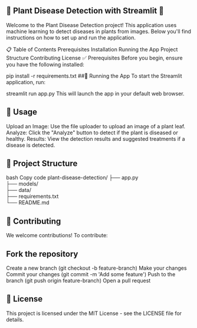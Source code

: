 ## 🌿 Plant Disease Detection with Streamlit 🌿
 Welcome to the Plant Disease Detection project! This application uses machine learning to detect diseases in plants from images. Below you'll find instructions on how to set up and run the application.

📋 Table of Contents
Prerequisites
Installation
Running the App
Project Structure
Contributing
License
✅ Prerequisites
Before you begin, ensure you have the following installed:


pip install -r requirements.txt
##🚀 Running the App
To start the Streamlit application, run:


streamlit run app.py
This will launch the app in your default web browser.

## 🌟 Usage
Upload an Image: Use the file uploader to upload an image of a plant leaf.
Analyze: Click the "Analyze" button to detect if the plant is diseased or healthy.
Results: View the detection results and suggested treatments if a disease is detected.
## 📂 Project Structure
bash
Copy code
plant-disease-detection/
├── app.py                
├── models/             
├── data/                            
├── requirements.txt    
└── README.md              
## 🤝 Contributing
We welcome contributions! To contribute:

## Fork the repository
Create a new branch (git checkout -b feature-branch)
Make your changes
Commit your changes (git commit -m 'Add some feature')
Push to the branch (git push origin feature-branch)
Open a pull request
## 📜 License
This project is licensed under the MIT License - see the LICENSE file for details.
